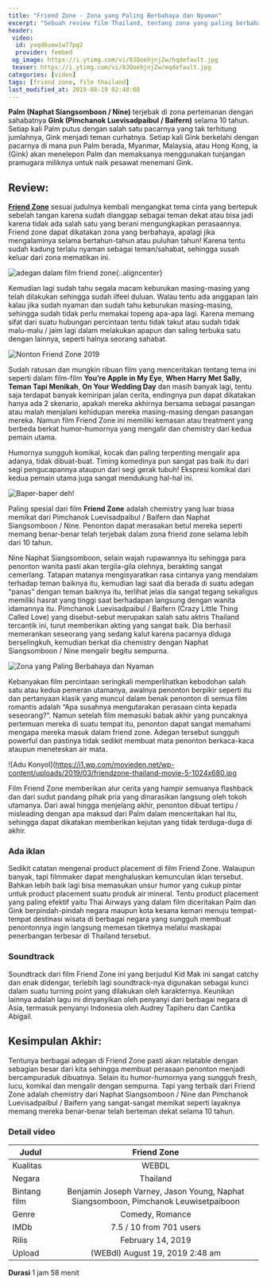 ```yaml
---
title: "Friend Zone - Zona yang Paling Berbahaya dan Nyaman"
excerpt: "Sebuah review film Thailand, tentang zona yang paling berbahaya dan nyaman"
header:
 video:
  id: yxqd6uew1w77pg2
  provider: fembed
 og_image: https://i.ytimg.com/vi/0JQoehjnjZw/hqdefault.jpg
 teaser: https://i.ytimg.com/vi/0JQoehjnjZw/mqdefault.jpg
categories: [video]
tags: [friend zone, film thailand]
last_modified_at: 2019-08-19 02:48:00
---
```


**Palm (Naphat Siangsomboon / Nine)** terjebak di zona pertemanan dengan sahabatnya **Gink (Pimchanok Luevisadpaibul / Baifern)** selama 10 tahun. Setiap kali Palm putus dengan salah satu pacarnya yang tak terhitung jumlahnya, Gink menjadi teman curhatnya. Setiap kali Gink berkelahi dengan pacarnya di mana pun Palm berada, Myanmar, Malaysia, atau Hong Kong, ia (Gink) akan menelepon Palm dan memaksanya menggunakan tunjangan pramugara miliknya untuk naik pesawat menemani Gink.

## Review:

[**Friend Zone**](/video/friend-zone/) sesuai judulnya kembali mengangkat tema cinta yang bertepuk sebelah tangan karena sudah dianggap sebagai teman dekat atau bisa jadi karena tidak ada salah satu yang berani mengungkapkan perasaannya. Friend zone dapat dikatakan zona yang berbahaya, apalagi jika mengalaminya selama bertahun-tahun atau puluhan tahun! Karena tentu sudah kadung terlalu nyaman sebagai teman/sahabat, sehingga susah keluar dari zona mematikan ini.

![adegan dalam film friend zone](https://i1.wp.com/movieden.net/wp-content/uploads/2019/03/friendzone-thailand-movie-1-1024x680.jpg){:.aligncenter}

Kemudian lagi sudah tahu segala macam keburukan masing-masing yang telah dilakukan sehingga sudah ilfeel duluan. Walau tentu ada anggapan lain kalau jika sudah nyaman dan sudah tahu keburukan masing-masing, sehingga sudah tidak perlu memakai topeng apa-apa lagi. Karena memang sifat dari suatu hubungan percintaan tentu tidak takut atau sudah tidak malu-malu / jaim lagi dalam melakukan apapun dan saling terbuka satu dengan lainnya, seperti halnya seorang sahabat.

![Nonton Friend Zone 2019](https://i0.wp.com/movieden.net/wp-content/uploads/2019/03/friendzone-thailand-movie-2-1024x680.jpg)

Sudah ratusan dan mungkin ribuan film yang menceritakan tentang tema ini seperti dalam film-film **You’re Apple in My Eye**, **When Harry Met Sally**, **Teman Tapi Menikah**, **On Your Wedding Day** dan masih banyak lagi, tentu saja terdapat banyak kemiripan jalan cerita, endingnya pun dapat dikatakan hanya ada 2 skenario, apakah mereka akhirnya bersama sebagai pasangan atau malah menjalani kehidupan mereka masing-masing dengan pasangan mereka. Namun film Friend Zone ini memiliki kemasan atau treatment yang berbeda berkat humor-humornya yang mengalir dan chemistry dari kedua pemain utama.

Humornya sungguh komikal, kocak dan paling terpenting mengalir apa adanya, tidak dibuat-buat. Timing komedinya pun sangat pas baik itu dari segi pengucapannya ataupun dari segi gerak tubuh! Ekspresi komikal dari kedua pemain utama juga sangat mendukung hal-hal ini.

![Baper-baper deh!](https://i1.wp.com/movieden.net/wp-content/uploads/2019/03/friendzone-thailand-movie-3-1024x680.jpg)

Paling spesial dari film **Friend Zone** adalah chemistry yang luar biasa memikat dari Pimchanok Luevisadpaibul / Baifern dan Naphat Siangsomboon / Nine. Penonton dapat merasakan betul mereka seperti memang benar-benar telah terjebak dalam zona friend zone selama lebih dari 10 tahun.

Nine Naphat Siangsomboon, selain wajah rupawannya itu sehingga para penonton wanita pasti akan tergila-gila olehnya, berakting sangat cemerlang. Tatapan matanya mengisyaratkan rasa cintanya yang mendalam terhadap teman baiknya itu, kemudian lagi saat dia berada di suatu adegan “panas” dengan teman baiknya itu, terlihat jelas dia sangat tegang sekaligus memiliki hasrat yang tinggi saat berhadapan langsung dengan wanita idamannya itu. Pimchanok Luevisadpaibul / Baifern (Crazy Little Thing Called Love) yang disebut-sebut merupakan salah satu aktris Thailand tercantik ini, turut memberikan akting yang sangat baik. Dia berhasil memerankan seseorang yang sedang kalut karena pacarnya diduga berselingkuh, kemudian berkat dia chemistry dengan Naphat Siangsomboon / Nine mengalir begitu sempurna.

![Zona yang Paling Berbahaya dan Nyaman](https://i0.wp.com/movieden.net/wp-content/uploads/2019/03/friendzone-thailand-movie-4-1024x680.jpg)

Kebanyakan film percintaan seringkali memperlihatkan kebodohan salah satu atau kedua pemeran utamanya, awalnya penonton berpikir seperti itu dan pertanyaan klasik yang muncul dalam benak penonton di semua film romantis adalah “Apa susahnya mengutarakan perasaan cinta kepada seseorang?”. Namun setelah film memasuki babak akhir yang puncaknya pertemuan mereka di suatu tempat itu, penonton dapat sangat memahami mengapa mereka masuk dalam friend zone. Adegan tersebut sungguh powerful dan pastinya tidak sedikit membuat mata penonton berkaca-kaca ataupun meneteskan air mata.

![Adu Konyol](https://i1.wp.com/movieden.net/wp-content/uploads/2019/03/friendzone-thailand-movie-5-1024x680.jpg

Film Friend Zone memberikan alur cerita yang hampir semuanya flashback dan dari sudut pandang pihak pria yang dinarasikan langsung oleh tokoh utamanya. Dari awal hingga menjelang akhir, penonton dibuat tertipu / misleading dengan apa maksud dari Palm dalam menceritakan hal itu, sehingga dapat dikatakan memberikan kejutan yang tidak terduga-duga di akhir.

### Ada iklan

Sedikit catatan mengenai product placement di film Friend Zone. Walaupun banyak, tapi filmmaker dapat menghaluskan kemunculan iklan tersebut. Bahkan lebih baik lagi bisa memasukan unsur humor yang cukup pintar untuk product placement suatu produk air mineral. Tentu product placement yang paling efektif yaitu Thai Airways yang dalam film diceritakan Palm dan Gink berpindah-pindah negara maupun kota kesana kemari menuju tempat-tempat destinasi wisata di berbagai negara yang sungguh membuat penontonnya ingin langsung memesan tiketnya melalui maskapai penerbangan terbesar di Thailand tersebut.

### Soundtrack

Soundtrack dari film Friend Zone ini yang berjudul Kid Mak ini sangat catchy dan enak didengar, terlebih lagi soundtrack-nya digunakan sebagai kunci dalam suatu turning point yang dilakukan oleh karakternya. Keunikan lainnya adalah lagu ini dinyanyikan oleh penyanyi dari berbagai negara di Asia, termasuk penyanyi Indonesia oleh Audrey Tapiheru dan Cantika Abigail.

## Kesimpulan Akhir:

Tentunya berbagai adegan di Friend Zone pasti akan relatable dengan sebagian besar dari kita sehingga membuat perasaan penonton menjadi bercampuraduk dibuatnya. Selain itu humor-humornya yang sungguh fresh, lucu, komikal dan mengalir dengan sempurna. Tapi yang terbaik dari Friend Zone adalah chemistry dari Naphat Siangsomboon / Nine dan Pimchanok Luevisadpaibul / Baifern yang sangat-sangat memikat seperti layaknya memang mereka benar-benar telah berteman dekat selama 10 tahun.

### Detail video

|Judul|Friend Zone|
|---|:---:|
|Kualitas|WEBDL|
|Negara|Thailand|
|Bintang film|Benjamin Joseph Varney, Jason Young, Naphat Siangsomboon, Pimchanok Leuwisetpaiboon|
|Genre|Comedy, Romance|
|IMDb|7.5 / 10 from 701 users|
|Rilis|February 14, 2019|
|Upload|(WEBdl) August 19, 2019 2:48 am|

**Durasi** 1 jam 58 menit
